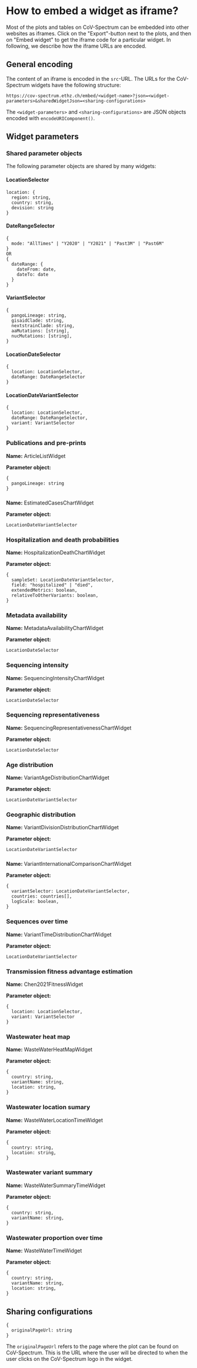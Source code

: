 # How to embed a widget as iframe?

Most of the plots and tables on CoV-Spectrum can be embedded into other websites as iframes. Click on the "Export"-button next to the plots, and then on "Embed widget" to get the iframe code for a particular widget. In following, we describe how the iframe URLs are encoded.

## General encoding

The content of an iframe is encoded in the `src`-URL. The URLs for the CoV-Spectrum widgets have the following structure:

`https://cov-spectrum.ethz.ch/embed/<widget-name>?json=<widget-parameters>&sharedWidgetJson=<sharing-configurations>`

The `<widget-parameters>` and `<sharing-configurations>` are JSON objects encoded with `encodeURIComponent()`.

## Widget parameters

### Shared parameter objects

The following parameter objects are shared by many widgets:

#### LocationSelector

```
location: {
  region: string,
  country: string,
  devision: string
}
```

#### DateRangeSelector

```
{
  mode: "AllTimes" | "Y2020" | "Y2021" | "Past3M" | "Past6M"
}
OR
{
  dateRange: {
    dateFrom: date,
    dateTo: date
  }
}
```

#### VariantSelector

```
{
  pangoLineage: string,
  gisaidClade: string,
  nextstrainClade: string,
  aaMutations: [string],
  nucMutations: [string],
}
```

#### LocationDateSelector

```
{
  location: LocationSelector,
  dateRange: DateRangeSelector
}
```

#### LocationDateVariantSelector

```
{
  location: LocationSelector,
  dateRange: DateRangeSelector,
  variant: VariantSelector
}
```

### Publications and pre-prints

**Name:** ArticleListWidget

**Parameter object:**

```
{
  pangoLineage: string
}
```

###

**Name:** EstimatedCasesChartWidget

**Parameter object:**

```
LocationDateVariantSelector
```

### Hospitalization and death probabilities

**Name:** HospitalizationDeathChartWidget

**Parameter object:**

```
{
  sampleSet: LocationDateVariantSelector,
  field: "hospitalized" | "died",
  extendedMetrics: boolean,
  relativeToOtherVariants: boolean,
}
```

### Metadata availability

**Name:** MetadataAvailabilityChartWidget

**Parameter object:**

```
LocationDateSelector
```

### Sequencing intensity

**Name:** SequencingIntensityChartWidget

**Parameter object:**

```
LocationDateSelector
```

### Sequencing representativeness

**Name:** SequencingRepresentativenessChartWidget

**Parameter object:**

```
LocationDateSelector
```

### Age distribution

**Name:** VariantAgeDistributionChartWidget

**Parameter object:**

```
LocationDateVariantSelector
```

### Geographic distribution

**Name:** VariantDivisionDistributionChartWidget

**Parameter object:**

```
LocationDateVariantSelector
```

###

**Name:** VariantInternationalComparisonChartWidget

**Parameter object:**

```
{
  variantSelector: LocationDateVariantSelector,
  countries: countries[],
  logScale: boolean,
}
```

### Sequences over time

**Name:** VariantTimeDistributionChartWidget

**Parameter object:**

```
LocationDateVariantSelector
```

### Transmission fitness advantage estimation

**Name:** Chen2021FitnessWidget

**Parameter object:**

```
{
  location: LocationSelector,
  variant: VariantSelector
}
```

### Wastewater heat map

**Name:** WasteWaterHeatMapWidget

**Parameter object:**

```
{
  country: string,
  variantName: string,
  location: string,
}
```

### Wastewater location sumary

**Name:** WasteWaterLocationTimeWidget

**Parameter object:**

```
{
  country: string,
  location: string,
}
```

### Wastewater variant summary

**Name:** WasteWaterSummaryTimeWidget

**Parameter object:**

```
{
  country: string,
  variantName: string,
}
```

### Wastewater proportion over time

**Name:** WasteWaterTimeWidget

**Parameter object:**

```
{
  country: string,
  variantName: string,
  location: string,
}
```

## Sharing configurations

```
{
  originalPageUrl: string
}
```

The `originalPageUrl` refers to the page where the plot can be found on CoV-Spectrum. This is the URL where the user will be directed to when the user clicks on the CoV-Spectrum logo in the widget.
